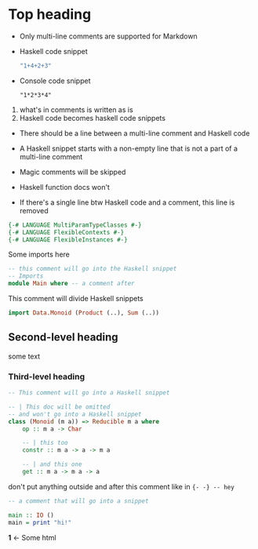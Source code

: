 # Top heading

- Only multi-line comments are supported for Markdown

- Haskell code snippet

    ```haskell
    "1+4+2+3"
    ```

- Console code snippet

    ```console
    "1*2*3*4"
    ```

1. what's in comments is written as is
2. Haskell code becomes haskell code snippets

- There should be a line between a multi-line comment and Haskell code

- A Haskell snippet starts with a non-empty line that is not a part of a multi-line comment

- Magic comments will be skipped

- Haskell function docs won't

- If there's a single line btw Haskell code and a comment, this line is removed

```haskell
{-# LANGUAGE MultiParamTypeClasses #-}
{-# LANGUAGE FlexibleContexts #-}
{-# LANGUAGE FlexibleInstances #-}
```

Some imports here

```haskell
-- this comment will go into the Haskell snippet
-- Imports
module Main where -- a comment after
```

This comment will divide Haskell snippets

```haskell
import Data.Monoid (Product (..), Sum (..))
```

## Second-level heading

some text

### Third-level heading

```haskell
-- This comment will go into a Haskell snippet

-- | This doc will be omitted
-- and won't go into a Haskell snippet
class (Monoid (m a)) => Reducible m a where
    op :: m a -> Char

    -- | this too
    constr :: m a -> a -> m a

    -- | and this one
    get :: m a -> m a -> a
```

don't put anything outside and after this comment like in `{- -} -- hey`

```haskell
-- a comment that will go into a snippet

main :: IO ()
main = print "hi!"
```

 <b name="fn_laws">1</b> <- Some html
